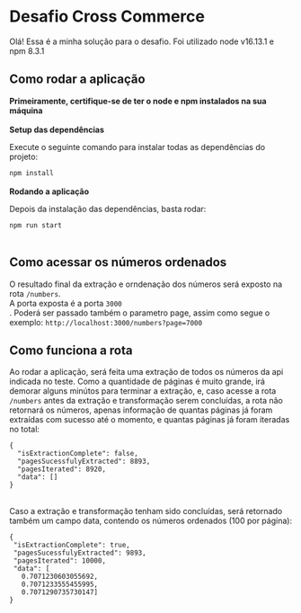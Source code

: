 # Desafio Cross Commerce

Olá! Essa é a minha solução para o desafio.
Foi utilizado node v16.13.1 e npm 8.3.1

## Como rodar a aplicação

**Primeiramente, certifique-se de ter o node e npm instalados na sua máquina**<br /><br />
**Setup das dependências**

Execute o seguinte comando para instalar todas as dependências do projeto:

```npm install```
<br /><br />
**Rodando a aplicação**

Depois da instalação das dependências, basta rodar:

```npm run start```<br /><br />

## Como acessar os números ordenados
O resultado final da extração e orndenação dos números será exposto na rota ```/numbers```.<br />
A porta exposta é a porta ```3000``` <br/>.
Poderá ser passado também o parametro page, assim como segue o exemplo: ```http://localhost:3000/numbers?page=7000```

## Como funciona a rota
Ao rodar a aplicação, será feita uma extração de todos os números da api indicada no teste. Como a quantidade de páginas é muito grande, irá demorar alguns minútos para terminar a extração, e, caso acesse a rota ```/numbers``` antes da extração e transformação serem concluídas, a rota não retornará os números, apenas informação de quantas páginas já foram extraídas com sucesso até o momento, e quantas páginas já foram iteradas no total:

```
{
  "isExtractionComplete": false,
  "pagesSucessfulyExtracted": 8893,
  "pagesIterated": 8920,
  "data": []
}
```

<br/>
Caso a extração e transformação tenham sido concluídas, será retornado também um campo data, contendo os números ordenados (100 por página):

 
 ```
{
  "isExtractionComplete": true,
  "pagesSucessfulyExtracted": 9893,
  "pagesIterated": 10000,
  "data": [
    0.7071230603055692,
    0.7071233555455995,
    0.7071290735730147]
}
```

 
